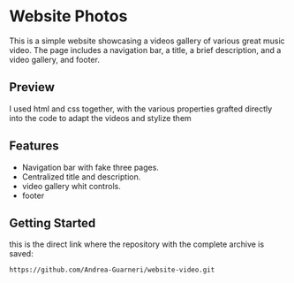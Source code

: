 # Website Photos

This is a simple website showcasing a videos gallery of various great music video. The page includes a navigation bar, a title, a brief description, and a video gallery, and footer.

## Preview

I used html and css together, with the various properties grafted directly into the code to adapt the videos and stylize them

## Features

- Navigation bar with fake three pages.
- Centralized title and description.
- video gallery whit controls.
- footer

## Getting Started

this is the direct link where the repository with the complete archive is saved:

    https://github.com/Andrea-Guarneri/website-video.git